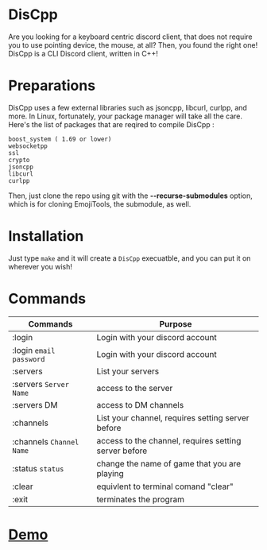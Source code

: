 # DisCpp
Are you looking for a keyboard centric discord client, that does not require you to use pointing device, the mouse, at all?  Then, you found the right one! DisCpp is a CLI Discord client, written in C++! 

# Preparations
DisCpp uses a few external libraries such as jsoncpp, libcurl, curlpp, and more.
In Linux, fortunately, your package manager will take all the care.
Here's the list of packages that are reqired to compile DisCpp :
```
boost_system ( 1.69 or lower)
websocketpp
ssl
crypto
jsoncpp
libcurl
curlpp
```
Then, just clone the repo using git with the **--recurse-submodules** option, which is for cloning EmojiTools, the submodule, as well.

# Installation
Just type ```make``` and it will create a ```DisCpp``` execuatble, and you can put it on wherever you wish!

# Commands
| Commands                          | Purpose                                               |
|-----------------------------------|-------------------------------------------------------|
| :login                            | Login with your discord account                       |
| :login ```email``` ```password``` | Login with your discord account                       |
| :servers                          | List your servers                                     |
| :servers ```Server Name```        | access to the server                                  |
| :servers DM        | access to DM channels                                  |
| :channels                         | List your channel, requires setting server before     |
| :channels ```Channel Name```      | access to the channel, requires setting server before |
| :status ```status```              | change the name of game that you are playing          |
| :clear | equivlent to terminal comand "clear"  |
| :exit                             | terminates the program                                |


# [Demo](https://www.reddit.com/r/unixporn/comments/cfd64p/oc_new_cli_discord_client_discpp_that_is_purely/?utm_source=share&utm_medium=web2x)
